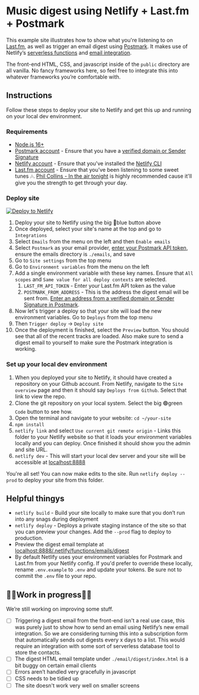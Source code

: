 # Music digest using Netlify + Last.fm + Postmark
This example site illustrates how to show what  you're listening to on [Last.fm](https://last.fm), as well as trigger an email digest using [Postmark](https://postmarkapp.com). It makes use of Netlify’s [serverless functions](https://docs.netlify.com/functions/overview/) and [email integration](https://docs.netlify.com/integrations/email-integration/#app).

The front-end HTML, CSS, and javascript inside of the `public` directory are all vanilla. No fancy frameworks here, so feel free to integrate this into whatever frameworks you’re comfortable with.

## Instructions

Follow these steps to deploy your site to Netlify and get this up and running on your local dev environment.

### Requirements
- [Node.js 16+](https://nodejs.org/en/download)
- [Postmark account](https://postmarkapp.com) - Ensure that you have a [verified domain or Sender Signature](https://postmarkapp.com/manual#step-2-set-up-the-address-you-plan-to-send-from)
- [Netlify account](https://netlify.com) - Ensure that you've installed the [Netlify CLI](https://docs.netlify.com/cli/get-started/)
- [Last.fm account](https://last.fm) - Ensure that you’ve been listening to some sweet tunes 🎶. [Phil Collins - In the air tonight](https://www.last.fm/music/Phil+Collins/_/In+The+Air+Tonight+-+2015+Remastered) is highly recommended cause it'll give you the strength to get through your day.


### Deploy site
[![Deploy to Netlify](https://www.netlify.com/img/deploy/button.svg)](https://app.netlify.com/start/deploy?repository=https://github.com/derekrushforth/pm-music-digest-netlify)

1. Deploy your site to Netlify using the big 🔵blue button above
1. Once deployed, select your site's name at the top and go to `Integrations`
1. Select `Emails` from the menu on the left and then `Enable emails`
1. Select `Postmark` as your email provider, [enter your Postmark API token](https://postmarkapp.com/support/article/1008-what-are-the-account-and-server-api-tokens#:~:text=To%20find%20the%20Server%20API,and%20many%20other%20common%20tasks.), ensure the emails directory is `./emails`, and save
1. Go to `Site settings` from the top menu
1. Go to `Environment variables` from the menu on the left
1. Add a single environment variable with these key names. Ensure that `All scopes` and `Same value for all deploy contexts` are selected.
    1. `LAST_FM_API_TOKEN` - Enter your Last.fm API token as the value
    1. `POSTMARK_FROM_ADDRESS` - This is the address the digest email will be sent from. [Enter an address from a verified domain or Sender Signature in Postmark](https://postmarkapp.com/manual#step-2-set-up-the-address-you-plan-to-send-from).
1. Now let's trigger a deploy so that your site will load the new environment variables. Go to `Deploys` from the top menu
1. Then `Trigger deploy` -> `Deploy site`
1. Once the deployment is finished, select the `Preview` button. You should see that all of the recent tracks are loaded. Also make sure to send a digest email to yourself to make sure the Postmark integration is working.

### Set up your local dev environment

1. When you deployed your site to Netlify, it should have created a repository on your Github account. From Netlify, navigate to the `Site overview` page and then it should say `Deploys from Github`. Select that link to view the repo.
1. Clone the git repository on your local system. Select the big 🟢green `Code` button to see how.
1. Open the terminal and navigate to your website: `cd ~/your-site`
1. `npm install`
1. `netlify link` and select `Use current git remote origin` - Links this folder to your Netlify website so that it loads your environment variables locally and you can deploy. Once finished it should show you the admin and site URL.
1. `netlify dev` - This will start your local dev server and your site will be accessible at [localhost:8888](http://localhost:8888)
 
You're all set! You can now make edits to the site. Run `netlify deploy --prod` to deploy your site from this folder.

## Helpful thingys
- `netlify build` - Build your site locally to make sure that you don’t run into any snags during deployment
- `netlify deploy` - Deploys a private staging instance of the site so that you can preview your changes. Add the `--prod` flag to deploy to production.
- Preview the digest email template at [localhost:8888/.netlify/functions/emails/digest](http://localhost:8888/.netlify/functions/emails/digest)
- By default Netlify uses your environment variables for Postmark and Last.fm from your Netlify config. If you'd prefer to override these locally, rename `.env.example` to `.env` and update your tokens. Be sure not to commit the `.env` file to your repo.

## 🚨🚨Work in progress🚨🚨

We’re still working on improving some stuff.

- [ ] Triggering a digest email from the front-end isn't a real use case, this was purely just to show how to send an email using Netlify’s new email integration. So we are considering turning this into a subscription form that automatically sends out digests every x days to a list. This would require an integration with some sort of serverless database tool to store the contacts.
- [ ] The digest HTML email template under `./email/digest/index.html` is a bit buggy on certain email clients
- [ ] Errors aren’t handled very gracefully in javascript
- [ ] CSS needs to be tidied up
- [ ]  The site doesn't work very well on smaller screens
